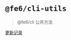 # `@fe6/cli-utils`

> @fe6/cli 公共方法

[更新记录](https://github.com/fe6/cli/blob/master/packages/cli-utils/CHANGELOG.md)
